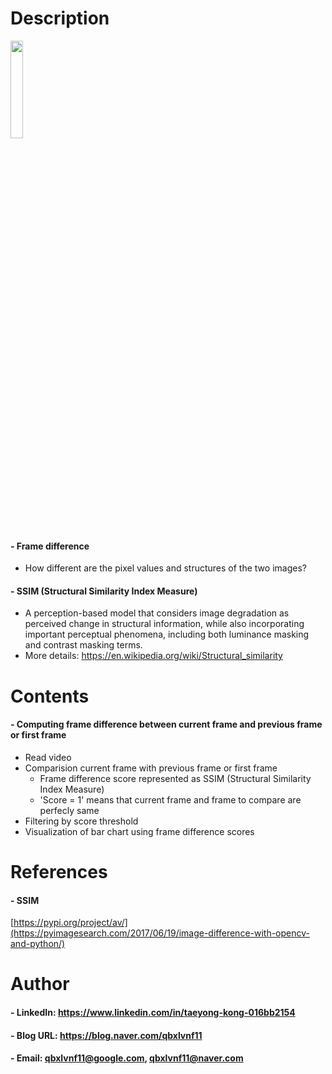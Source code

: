 
Description
=============

<img src="https://user-images.githubusercontent.com/52263269/176017021-514af297-0bba-4909-85b1-2629a7014586.png" width="20%"></img>

#### - Frame difference
  - How different are the pixel values and structures of the two images?

#### - SSIM (Structural Similarity Index Measure)
  -  A perception-based model that considers image degradation as perceived change in structural information, while also incorporating important perceptual phenomena, including both luminance masking and contrast masking terms.
  -  More details: https://en.wikipedia.org/wiki/Structural_similarity

Contents
=============

#### - Computing frame difference between current frame and previous frame or first frame
  - Read video
  - Comparision current frame with previous frame or first frame 
    - Frame difference score represented as SSIM (Structural Similarity Index Measure)
    - 'Score = 1' means that current frame and frame to compare are perfecly same
  - Filtering by score threshold
  - Visualization of bar chart using frame difference scores

References
=============

#### - SSIM

[https://pypi.org/project/av/](https://pyimagesearch.com/2017/06/19/image-difference-with-opencv-and-python/)

Author
=============

#### - LinkedIn: https://www.linkedin.com/in/taeyong-kong-016bb2154

#### - Blog URL: https://blog.naver.com/qbxlvnf11

#### - Email: qbxlvnf11@google.com, qbxlvnf11@naver.com
